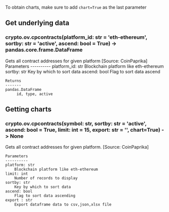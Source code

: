 To obtain charts, make sure to add `chart=True` as the last parameter

## Get underlying data 
### crypto.ov.cpcontracts(platform_id: str = 'eth-ethereum', sortby: str = 'active', ascend: bool = True) -> pandas.core.frame.DataFrame

Gets all contract addresses for given platform [Source: CoinPaprika]
    Parameters
    ----------
    platform_id: str
        Blockchain platform like eth-ethereum
    sortby: str
        Key by which to sort data
    ascend: bool
        Flag to sort data ascend

    Returns
    -------
    pandas.DataFrame
         id, type, active

## Getting charts 
### crypto.ov.cpcontracts(symbol: str, sortby: str = 'active', ascend: bool = True, limit: int = 15, export: str = '', chart=True) -> None

Gets all contract addresses for given platform. [Source: CoinPaprika]

    Parameters
    ----------
    platform: str
        Blockchain platform like eth-ethereum
    limit: int
        Number of records to display
    sortby: str
        Key by which to sort data
    ascend: bool
        Flag to sort data ascending
    export : str
        Export dataframe data to csv,json,xlsx file
